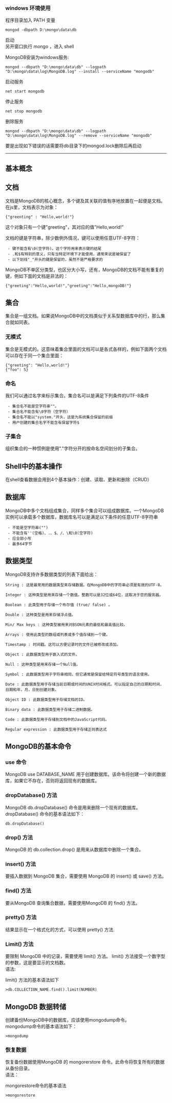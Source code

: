 ### windows 环境使用
程序目录加入 PATH 变量

    mongod -dbpath D:\mongo\data\db
启动  
另开窗口执行 mongo ，进入 shell  

MongoDB安装为windows服务:

    mongod --dbpath "D:\mongo\data\db" --logpath "D:\mongo\data\log\MongoDB.log" --install --serviceName "mongodb"

启动服务
    
    net start mongodb
停止服务

    net stop mongodb

删除服务

    mongod --dbpath "D:\mongo\data\db" --logpath "D:\mongo\data\log\MongoDB.log" --remove --serviceName "mongodb"

要是出现如下错误的话需要将db目录下的mongod.lock删除后再启动    

---

## 基本概念
## 文档

文档是MongoDB的核心概念，多个键及其关联的值有序地放置在一起便是文档。 在js里，文档表示为对象：

    {"greenting" : "Hello,world!"}
    

这个对象只有一个键"greeting"，其对应的值"Hello,world!"

文档的键是字符串，除少数例外情况，键可以使用任意UTF-8字符：

     - 键不能含有\0(空字符)。这个字符用来表示键的结尾
     - .和$有特别的意义，只有当特定环境下才能使用，通常来说是被保留了
     - 以下划线"_"开头的键是保留的，虽然不是严格要求的
    

MongoDB不单区分类型，也区分大小写，还有，MongoDB的文档不能有重复的键，例如下面的文档是非法的：

    {"greeting":"Hello,world!","greeting":"Hello,mongoDB!"}
    

## 集合

集合是一组文档。如果说MongoDB中的文档类似于关系型数据库中的行，那么集合就如同表。

### 无模式

集合是无模式的。这意味着集合里面的文档可以是各式各样的，例如下面两个文档可以存在于同一个集合里面：

    {"greeting": "Hello,world!"}
    {"foo": 5}
    

### 命名

我们可以通过名字来标示集合。集合名可以是满足下列条件的UTF-8条件

     - 集合名不能是空字符串""。
     - 集合名不能含有\0字符（空字符）
     - 集合名不能以"system."开头，这是为系统集合保留的前缀
     - 用户创建的集合名字不能含有保留字符$ 
    

### 子集合

组织集合的一种惯例是使用"."字符分开的按命名空间划分的子集合。

## Shell中的基本操作

在shell查看数据会用到4个基本操作：创建、读取、更新和删除（CRUD）

## 数据库

MongoDB中多个文档组成集合，同样多个集合可以组成数据库。一个MongoDB实例可以承载多个数据库，数据库名可以是满足以下条件的任意UTF-8字符串

     - 不能是空字符串("")
     - 不能含有''(空格)、.、$、/、\和\0(空字符)
     - 应全部小写
     - 最多64字节
    

## 数据类型

MongoDB支持许多数据类型的列表下面给出：

    String : 这是最常用的数据类型来存储数据。在MongoDB中的字符串必须是有效的UTF-8。
    
    Integer : 这种类型是用来存储一个数值。整数可以是32位或64位，这取决于您的服务器。
    
    Boolean : 此类型用于存储一个布尔值 (true/ false) 。
    
    Double : 这种类型是用来存储浮点值。
    
    Min/ Max keys : 这种类型被用来对BSON元素的最低和最高值比较。
    
    Arrays : 使用此类型的数组或列表或多个值存储到一个键。
    
    Timestamp : 时间戳。这可以方便记录时的文件已被修改或添加。
    
    Object : 此数据类型用于嵌入式的文件。
    
    Null : 这种类型是用来存储一个Null值。
    
    Symbol : 此数据类型用于字符串相同，但它通常是保留给特定符号类型的语言使用。
    
    Date : 此数据类型用于存储当前日期或时间的UNIX时间格式。可以指定自己的日期和时间，日期和年，月，日到创建对象。
    
    Object ID : 此数据类型用于存储文档的ID。
    
    Binary data : 此数据类型用于存储二进制数据。
    
    Code : 此数据类型用于存储到文档中的JavaScript代码。
    
    Regular expression : 此数据类型用于存储正则表达式
    

## MongoDB的基本命令

### use 命令

MongoDB use DATABASE_NAME 用于创建数据库。该命令将创建一个新的数据库，如果它不存在，否则将返回现有的数据库。

### dropDatabase() 方法

MongoDB db.dropDatabase() 命令是用来删除一个现有的数据库。  
dropDatabase() 命令的基本语法如下：

    db.dropDatabase()
    

### drop() 方法

MongoDB 的 db.collection.drop() 是用来从数据库中删除一个集合。

### insert() 方法

要插入数据到 MongoDB 集合，需要使用 MongoDB 的 insert() 或 save() 方法。

### find() 方法

要从MongoDB 查询集合数据，需要使用MongoDB 的 find() 方法。

### pretty() 方法

结果显示在一个格式化的方式，可以使用 pretty() 方法.

### Limit() 方法

要限制 MongoDB 中的记录，需要使用 limit() 方法。 limit() 方法接受一个数字型的参数，这是要显示的文档数。  
语法:

limit() 方法的基本语法如下

    >db.COLLECTION_NAME.find().limit(NUMBER)  
    

## MongoDB 数据转储

创建备份MongoDB中的数据库，应该使用mongodump命令。  
mongodump命令的基本语法如下：

    >mongodump
    

### 恢复数据

恢复备份数据使用MongoDB 的 mongorerstore 命令。此命令将恢复所有的数据从备份目录。  
语法：

mongorestore命令的基本语法

    >mongorestore

